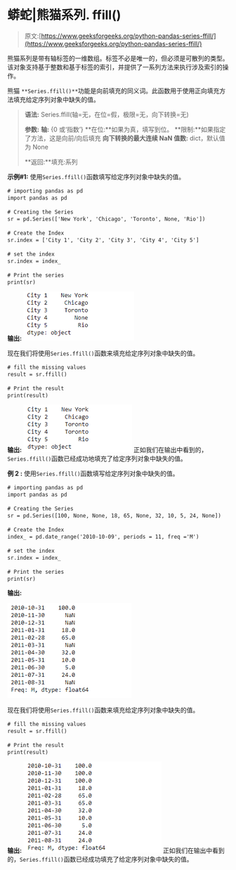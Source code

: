 # 蟒蛇|熊猫系列. ffill()

> 原文:[https://www.geeksforgeeks.org/python-pandas-series-ffill/](https://www.geeksforgeeks.org/python-pandas-series-ffill/)

熊猫系列是带有轴标签的一维数组。标签不必是唯一的，但必须是可散列的类型。该对象支持基于整数和基于标签的索引，并提供了一系列方法来执行涉及索引的操作。

熊猫 `**Series.ffill()**`功能是向前填充的同义词。此函数用于使用正向填充方法填充给定序列对象中缺失的值。

> **语法:** Series.ffill(轴=无，在位=假，极限=无，向下转换=无)
> 
> **参数:**
> **轴:** {0 或‘指数’}
> **在位:**如果为真，填写到位。
> **限制:**如果指定了方法，这是向前/向后填充
> **向下转换的最大连续 NaN 值数:** dict，默认值为 None
> 
> **返回:**填充:系列

**示例#1:** 使用`Series.ffill()`函数填写给定序列对象中缺失的值。

```
# importing pandas as pd
import pandas as pd

# Creating the Series
sr = pd.Series(['New York', 'Chicago', 'Toronto', None, 'Rio'])

# Create the Index
sr.index = ['City 1', 'City 2', 'City 3', 'City 4', 'City 5'] 

# set the index
sr.index = index_

# Print the series
print(sr)
```

**输出:**
![](img/c46311821e25f3706ed4fd5f607642c8.png)

现在我们将使用`Series.ffill()`函数来填充给定序列对象中缺失的值。

```
# fill the missing values
result = sr.ffill()

# Print the result
print(result)
```

**输出:**
![](img/444d04a8ef3cc00a7f5d2e97bdfcb4eb.png)
正如我们在输出中看到的，`Series.ffill()`函数已经成功地填充了给定序列对象中缺失的值。

**例 2 :** 使用`Series.ffill()`函数填写给定序列对象中缺失的值。

```
# importing pandas as pd
import pandas as pd

# Creating the Series
sr = pd.Series([100, None, None, 18, 65, None, 32, 10, 5, 24, None])

# Create the Index
index_ = pd.date_range('2010-10-09', periods = 11, freq ='M')

# set the index
sr.index = index_

# Print the series
print(sr)
```

**输出:**

![](img/e2d47e4a4438dcf15b61e0cffe195b80.png)

现在我们将使用`Series.ffill()`函数来填充给定序列对象中缺失的值。

```
# fill the missing values
result = sr.ffill()

# Print the result
print(result)
```

**输出:**
![](img/e7154447b6fd9af293418958daa5997a.png)
正如我们在输出中看到的，`Series.ffill()`函数已经成功填充了给定序列对象中缺失的值。